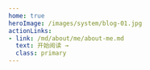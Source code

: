 ```yaml
---
home: true
heroImage: /images/system/blog-01.jpg
actionLinks:
- link: /md/about/me/about-me.md
  text: 开始阅读 →
  class: primary
---
```

